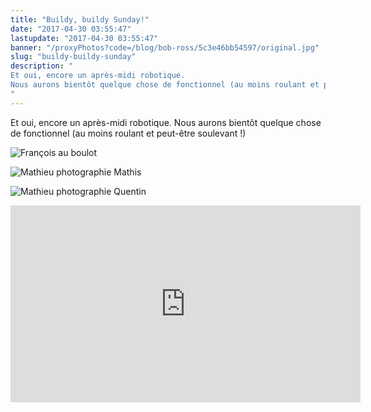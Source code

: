 ```yaml
---
title: "Buildy, buildy Sunday!"
date: "2017-04-30 03:55:47"
lastupdate: "2017-04-30 03:55:47"
banner: "/proxyPhotos?code=/blog/bob-ross/5c3e46bb54597/original.jpg"
slug: "buildy-buildy-sunday"
description: " 
Et oui, encore un après-midi robotique.
Nous aurons bientôt quelque chose de fonctionnel (au moins roulant et peut-être soulevant !)
"
---
```

Et oui, encore un après-midi robotique.
Nous aurons bientôt quelque chose de fonctionnel (au moins roulant et peut-être soulevant !)

![François au boulot](/proxyPhotos?code=/blog/bob-ross/5c3e46bbe769b/50.jpg "François au boulot")

![Mathieu photographie Mathis](/proxyPhotos?code=/blog/bob-ross/5c3e46bc6afbe/50.jpg "Mathieu photographie Mathis à son insu")

![Mathieu photographie Quentin](/proxyPhotos?code=/blog/bob-ross/5c3e46bcdddd8/50.jpg "Mathieu photographie Quentin")

<iframe width="560" height="315" src="https://www.youtube-nocookie.com/embed/8R3owSsPnFc" frameborder="0" allow="accelerometer; autoplay; encrypted-media; gyroscope; picture-in-picture" allowfullscreen></iframe>
    